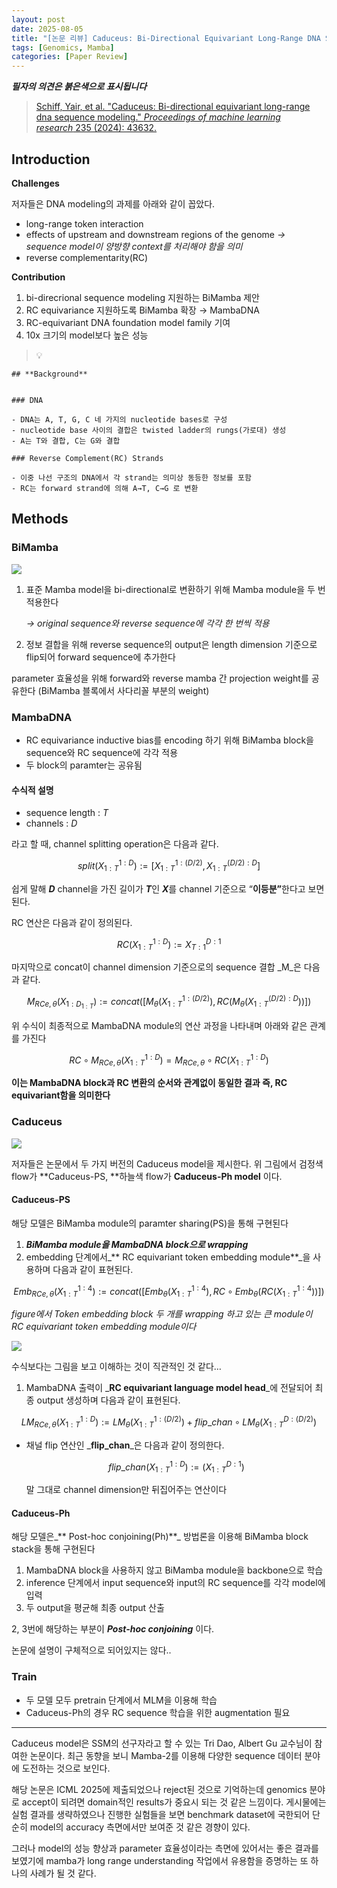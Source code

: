 ```yaml
---
layout: post
date: 2025-08-05
title: "[논문 리뷰] Caduceus: Bi-Directional Equivariant Long-Range DNA Sequence Modeling"
tags: [Genomics, Mamba]
categories: [Paper Review]
---
```


<span class="notion-red">_**필자의 의견은 붉은색으로 표시됩니다**_</span>


> [Schiff, Yair, et al. "Caduceus: Bi-directional equivariant long-range dna sequence modeling." ](https://pmc.ncbi.nlm.nih.gov/articles/PMC12189541/)[_Proceedings of machine learning research_](https://pmc.ncbi.nlm.nih.gov/articles/PMC12189541/)[ 235 (2024): 43632.](https://pmc.ncbi.nlm.nih.gov/articles/PMC12189541/)



## Introduction


**Challenges**


저자들은 DNA modeling의 과제를 아래와 같이 꼽았다.

- long-range token interaction
- effects of upstream and downstream regions of the genome 
_→ sequence model이 양방향 context를 처리해야 함을 의미_
- reverse complementarity(RC)

**Contribution**

1. bi-direcrional sequence modeling 지원하는 BiMamba 제안
1. RC equivariance 지원하도록 BiMamba 확장 → MambaDNA
1. RC-equivariant DNA foundation model family 기여
1. 10x 크기의 model보다 높은 성능

> 💡 


	## **Background**


	### DNA

	- DNA는 A, T, G, C 네 가지의 nucleotide bases로 구성
	- nucleotide base 사이의 결합은 twisted ladder의 rungs(가로대) 생성
	- A는 T와 결합, C는 G와 결합

	### Reverse Complement(RC) Strands

	- 이중 나선 구조의 DNA에서 각 strand는 의미상 동등한 정보를 포함
	- RC는 forward strand에 의해 A→T, C→G 로 변환


## Methods



### BiMamba


![](https://prod-files-secure.s3.us-west-2.amazonaws.com/542b861c-36a8-4051-84e5-8804b6728dba/2c247d59-7815-4980-99f0-8f0d21f445a7/image.png?X-Amz-Algorithm=AWS4-HMAC-SHA256&X-Amz-Content-Sha256=UNSIGNED-PAYLOAD&X-Amz-Credential=ASIAZI2LB466TGKCUUEL%2F20250909%2Fus-west-2%2Fs3%2Faws4_request&X-Amz-Date=20250909T200125Z&X-Amz-Expires=3600&X-Amz-Security-Token=IQoJb3JpZ2luX2VjEHQaCXVzLXdlc3QtMiJGMEQCIFSM6vr9oINp8OOGfRFkeOI5b3%2B44Jvsi4qumT0N5QbuAiBNLC6AEegmiIdhzq3gvmrHKlUBTpOlNjcxk4Ih7eVnZCqIBAjc%2F%2F%2F%2F%2F%2F%2F%2F%2F%2F8BEAAaDDYzNzQyMzE4MzgwNSIM4O8Od1B4eiTVfaPYKtwDMgwBY9Ctv8jRfcOurWuEbq%2FuaPynHiMV2fG9DSUJoOC%2F3Difzj2QXmE2uhkP6Lw0GASYZr0XAsqqnvLVZxRUj2okZSVOeR7VDiOid1%2FxIJzjpQIvx%2BXMGEeM9oFNRvRF8pCc%2BIIIS7Ov7fP79tCeAcOGu8uOb4h9iTMNOCXrGx9gzCEPDEAdp%2FpGuXK9clGS7s8TOIG%2FSg75TLwJMF5mutvMnFb5Ah9mVpylLvojudn1xx0BaeoOnU9UXWGbI6CJDrG8qgjeUncEbLTOVzxY27m%2Fp3iZgY3TUOhS8mHIlEx%2F6n7KUAQQSDc85Upz2MENn8sl8JzkD5bmblSef71MwaJ5KC5zxQhNiRVonpZZW%2BZW5lAG0SObEqubxzrwZAPgrub84uObZMeJylPTVMavWnLuSeHqi73MxEk%2FCSbFSMCOV95MWtRk2iXNyZ99W1UhC9rv4fQKsUhd3GsGK7JUTDVCUjF7rBpZ0COUnw9mz1PyZWuAE31elk%2B1bBK7VtHyu9shV8ZG5j7Cb7cxucxVUNP3P5spdIkXCzTvBd85S%2B0lYY0wowC34UkcLkSpj6giH5qUWjIArO9de%2B3qwFS81P4xhHnSBtxeBxHYGQ8NT9c%2FsirwWKfw9R8i9XIws%2FyBxgY6pgG3B0Sl7zlWAF%2BzgYBm%2BFRBoXSUQbC7KT3xwDA%2BxB82CAKElApKTLLFa2q4uSlUeSUOkRHDAPV8P41XSUkwwydAja6hnkwY2SlANove4FIQLIBSojShFH4P4NPuplnbLFLArGGQqgiGBZ0sDhHkmtQ%2BbKcyzLc49F5UIcO6r58iqrSpSO2GAJjbx6YEYPKJ3E%2Bf9%2B6iyVFAi2S4VxV5b7JzrTOPFHHe&X-Amz-Signature=6af7a461d53b17ae809c2b43d851bbcba09a6dafd4f5746a251df1a68eab8506&X-Amz-SignedHeaders=host&x-amz-checksum-mode=ENABLED&x-id=GetObject)

1. 표준 Mamba model을 bi-directional로 변환하기 위해 Mamba module을 두 번 적용한다

	_→ original sequence와 reverse sequence에 각각 한 번씩 적용_

1. 정보 결합을 위해 reverse sequence의 output은 length dimension 기준으로 flip되어 forward sequence에 추가한다

parameter 효율성을 위해 forward와 reverse mamba 간 projection weight를 공유한다 (BiMamba 블록에서 사다리꼴 부분의 weight)



### MambaDNA

- RC equivariance inductive bias를 encoding 하기 위해 BiMamba block을 sequence와 RC sequence에 각각 적용
- 두 block의 paramter는 공유됨


#### 수식적 설명

- sequence length : _T_
- channels : _D_

라고 할 때,  channel splitting operation은 다음과 같다.


$$
split(X^{1:D}_{1:T}):=[X^{1:(D/2)}_{1:T},X^{(D/2):D}_{1:T}]
$$


<span class="notion-red">쉽게 말해 </span><span class="notion-red">_**D**_</span><span class="notion-red"> channel을 가진 길이가 </span><span class="notion-red">_**T**_</span><span class="notion-red">인 </span><span class="notion-red">_**X**_</span><span class="notion-red">를 channel 기준으로 “</span><span class="notion-red">**이등분”**</span><span class="notion-red">한다고 보면 된다.</span>


RC 연산은 다음과 같이 정의된다.


$$
RC(X^{1:D}_{1:T}):=X^{D:1}_{T:1}
$$


마지막으로 concat이 channel dimension 기준으로의 sequence 결합 _M_은 다음과 같다.


$$
M_{RCe,\theta}(X_{1:D_{1:T}}):=concat([M_{\theta}(X^{1:(D/2)}_{1:T}),RC(M_{\theta}(X^{(D/2):D}_{1:T}))])
$$


위 수식이 최종적으로 MambaDNA module의 연산 과정을 나타내며 아래와 같은 관계를 가진다


$$
RC\circ M_{RCe,\theta}(X^{1:D}_{1:T}) = M_{RCe,\theta} \circ RC(X^{1:D}_{1:T})
$$


**이는 MambaDNA block과 RC 변환의 순서와 관계없이 동일한 결과 즉, RC equivariant함을 의미한다**



### Caduceus


![](https://prod-files-secure.s3.us-west-2.amazonaws.com/542b861c-36a8-4051-84e5-8804b6728dba/f94a60d7-8145-473b-aef9-7c68d3ec604a/image.png?X-Amz-Algorithm=AWS4-HMAC-SHA256&X-Amz-Content-Sha256=UNSIGNED-PAYLOAD&X-Amz-Credential=ASIAZI2LB466TGKCUUEL%2F20250909%2Fus-west-2%2Fs3%2Faws4_request&X-Amz-Date=20250909T200125Z&X-Amz-Expires=3600&X-Amz-Security-Token=IQoJb3JpZ2luX2VjEHQaCXVzLXdlc3QtMiJGMEQCIFSM6vr9oINp8OOGfRFkeOI5b3%2B44Jvsi4qumT0N5QbuAiBNLC6AEegmiIdhzq3gvmrHKlUBTpOlNjcxk4Ih7eVnZCqIBAjc%2F%2F%2F%2F%2F%2F%2F%2F%2F%2F8BEAAaDDYzNzQyMzE4MzgwNSIM4O8Od1B4eiTVfaPYKtwDMgwBY9Ctv8jRfcOurWuEbq%2FuaPynHiMV2fG9DSUJoOC%2F3Difzj2QXmE2uhkP6Lw0GASYZr0XAsqqnvLVZxRUj2okZSVOeR7VDiOid1%2FxIJzjpQIvx%2BXMGEeM9oFNRvRF8pCc%2BIIIS7Ov7fP79tCeAcOGu8uOb4h9iTMNOCXrGx9gzCEPDEAdp%2FpGuXK9clGS7s8TOIG%2FSg75TLwJMF5mutvMnFb5Ah9mVpylLvojudn1xx0BaeoOnU9UXWGbI6CJDrG8qgjeUncEbLTOVzxY27m%2Fp3iZgY3TUOhS8mHIlEx%2F6n7KUAQQSDc85Upz2MENn8sl8JzkD5bmblSef71MwaJ5KC5zxQhNiRVonpZZW%2BZW5lAG0SObEqubxzrwZAPgrub84uObZMeJylPTVMavWnLuSeHqi73MxEk%2FCSbFSMCOV95MWtRk2iXNyZ99W1UhC9rv4fQKsUhd3GsGK7JUTDVCUjF7rBpZ0COUnw9mz1PyZWuAE31elk%2B1bBK7VtHyu9shV8ZG5j7Cb7cxucxVUNP3P5spdIkXCzTvBd85S%2B0lYY0wowC34UkcLkSpj6giH5qUWjIArO9de%2B3qwFS81P4xhHnSBtxeBxHYGQ8NT9c%2FsirwWKfw9R8i9XIws%2FyBxgY6pgG3B0Sl7zlWAF%2BzgYBm%2BFRBoXSUQbC7KT3xwDA%2BxB82CAKElApKTLLFa2q4uSlUeSUOkRHDAPV8P41XSUkwwydAja6hnkwY2SlANove4FIQLIBSojShFH4P4NPuplnbLFLArGGQqgiGBZ0sDhHkmtQ%2BbKcyzLc49F5UIcO6r58iqrSpSO2GAJjbx6YEYPKJ3E%2Bf9%2B6iyVFAi2S4VxV5b7JzrTOPFHHe&X-Amz-Signature=6d6d488f9c7ebd87d4f62a684eb309ad5189d237b8b1748aaf475cfb5e4b382c&X-Amz-SignedHeaders=host&x-amz-checksum-mode=ENABLED&x-id=GetObject)


저자들은 논문에서 두 가지 버전의 Caduceus model을 제시한다. 위 그림에서 검정색 flow가 **Caduceus-PS, **하늘색 flow가 **Caduceus-Ph model** 이다.



#### Caduceus-PS


해당 모델은 BiMamba module의 paramter sharing(PS)을 통해 구현된다

1. _**BiMamba module을 MambaDNA block으로 wrapping**_
1. embedding 단계에서_** RC equivariant token embedding module**_을 사용하며 다음과 같이 표현된다.

$$
Emb_{RCe,\theta}(X^{1:4}_{1:T}):=concat([Emb_{\theta}(X^{1:4}_{1:T}),RC \circ Emb_{\theta}(RC(X^{1:4}_{1:T}))])
$$


_figure에서 Token embedding block 두 개를 wrapping 하고 있는 큰 module이 RC equivariant token embedding module이다_


![](https://prod-files-secure.s3.us-west-2.amazonaws.com/542b861c-36a8-4051-84e5-8804b6728dba/b175e4da-71eb-4e91-8c23-a06dabe673c9/image.png?X-Amz-Algorithm=AWS4-HMAC-SHA256&X-Amz-Content-Sha256=UNSIGNED-PAYLOAD&X-Amz-Credential=ASIAZI2LB466TGKCUUEL%2F20250909%2Fus-west-2%2Fs3%2Faws4_request&X-Amz-Date=20250909T200125Z&X-Amz-Expires=3600&X-Amz-Security-Token=IQoJb3JpZ2luX2VjEHQaCXVzLXdlc3QtMiJGMEQCIFSM6vr9oINp8OOGfRFkeOI5b3%2B44Jvsi4qumT0N5QbuAiBNLC6AEegmiIdhzq3gvmrHKlUBTpOlNjcxk4Ih7eVnZCqIBAjc%2F%2F%2F%2F%2F%2F%2F%2F%2F%2F8BEAAaDDYzNzQyMzE4MzgwNSIM4O8Od1B4eiTVfaPYKtwDMgwBY9Ctv8jRfcOurWuEbq%2FuaPynHiMV2fG9DSUJoOC%2F3Difzj2QXmE2uhkP6Lw0GASYZr0XAsqqnvLVZxRUj2okZSVOeR7VDiOid1%2FxIJzjpQIvx%2BXMGEeM9oFNRvRF8pCc%2BIIIS7Ov7fP79tCeAcOGu8uOb4h9iTMNOCXrGx9gzCEPDEAdp%2FpGuXK9clGS7s8TOIG%2FSg75TLwJMF5mutvMnFb5Ah9mVpylLvojudn1xx0BaeoOnU9UXWGbI6CJDrG8qgjeUncEbLTOVzxY27m%2Fp3iZgY3TUOhS8mHIlEx%2F6n7KUAQQSDc85Upz2MENn8sl8JzkD5bmblSef71MwaJ5KC5zxQhNiRVonpZZW%2BZW5lAG0SObEqubxzrwZAPgrub84uObZMeJylPTVMavWnLuSeHqi73MxEk%2FCSbFSMCOV95MWtRk2iXNyZ99W1UhC9rv4fQKsUhd3GsGK7JUTDVCUjF7rBpZ0COUnw9mz1PyZWuAE31elk%2B1bBK7VtHyu9shV8ZG5j7Cb7cxucxVUNP3P5spdIkXCzTvBd85S%2B0lYY0wowC34UkcLkSpj6giH5qUWjIArO9de%2B3qwFS81P4xhHnSBtxeBxHYGQ8NT9c%2FsirwWKfw9R8i9XIws%2FyBxgY6pgG3B0Sl7zlWAF%2BzgYBm%2BFRBoXSUQbC7KT3xwDA%2BxB82CAKElApKTLLFa2q4uSlUeSUOkRHDAPV8P41XSUkwwydAja6hnkwY2SlANove4FIQLIBSojShFH4P4NPuplnbLFLArGGQqgiGBZ0sDhHkmtQ%2BbKcyzLc49F5UIcO6r58iqrSpSO2GAJjbx6YEYPKJ3E%2Bf9%2B6iyVFAi2S4VxV5b7JzrTOPFHHe&X-Amz-Signature=4617d110f7b607c4a9d7ea1fd1aa182c973ed4106abe5d889db0cda88b37fe0a&X-Amz-SignedHeaders=host&x-amz-checksum-mode=ENABLED&x-id=GetObject)


<span class="notion-red">수식보다는 그림을 보고 이해하는 것이 직관적인 것 같다…</span>

1. MambaDNA 출력이 _**RC equivariant language model head**_에 전달되어 최종 output 생성하며 다음과 같이 표현된다.

$$
LM_{RCe,\theta}(X^{1:D}_{1:T}):= LM_{\theta}(X^{1:(D/2)}_{1:T})+flip\_chan\circ LM_{\theta}(X^{D:(D/2)}_{1:T})
$$

- 채널 flip 연산인 _**flip\_chan**_은 다음과 같이 정의한다.

	$$
	flip\_chan(X^{1:D}_{1:T}):=(X^{D:1}_{1:T})
	$$


	말 그대로 channel dimension만 뒤집어주는 연산이다



#### Caduceus-Ph


해당 모델은_** Post-hoc conjoining(Ph)**_ 방법론을 이용해 BiMamba block stack을 통해 구현된다

1. MambaDNA block을 사용하지 않고 BiMamba module을 backbone으로 학습
1. inference 단계에서 input sequence와 input의 RC sequence를 각각 model에 입력
1. 두 output을 평균해 최종 output 산출

2, 3번에 해당하는 부분이 _**Post-hoc conjoining**_ 이다.


<span class="notion-red">논문에 설명이 구체적으로 되어있지는 않다..</span>



### Train

- 두 모델 모두 pretrain 단계에서 MLM을 이용해 학습
- Caduceus-Ph의 경우 RC sequence 학습을 위한 augmentation 필요

---


<span class="notion-red">Caduceus model은 SSM의 선구자라고 할 수 있는 Tri Dao, Albert Gu 교수님이 참여한 논문이다. 최근 동향을 보니 Mamba-2를 이용해 다양한 sequence 데이터 분야에 도전하는 것으로 보인다.</span>


<span class="notion-red">해당 논문은 ICML 2025에 제출되었으나 reject된 것으로 기억하는데 genomics 분야로 accept이 되려면 domain적인 results가 중요시 되는 것 같은 느낌이다. 게시물에는 실험 결과를 생략하였으나 진행한 실험들을 보면 benchmark dataset에 국한되어 단순히 model의 accuracy 측면에서만 보여준 것 같은 경향이 있다.</span>


<span class="notion-red">그러나 model의 성능 향상과 parameter 효율성이라는 측면에 있어서는 좋은 결과를 보였기에 mamba가 long range understanding 작업에서 유용함을 증명하는 또 하나의 사례가 될 것 같다.</span>


